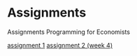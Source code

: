 # Assignments
Assignments Programming for Economists

[assignment 1](http://localhost:8888/notebooks/Assignment_week_2%20(1)-Copy1.ipynb)
[assignment 2 (week 4)](http://localhost:8888/notebooks/Downloads/Assignment_week_4.ipynb)
